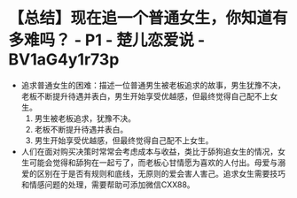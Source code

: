 # 【总结】现在追一个普通女生，你知道有多难吗？ - P1 - 楚儿恋爱说 - BV1aG4y1r73p

-   追求普通女生的困难：描述一位普通男生被老板追求的故事，男生犹豫不决，老板不断提升待遇并表白，男生开始享受优越感，但最终觉得自己配不上女生。
    1.  男生被老板追求，犹豫不决。
    2.  老板不断提升待遇并表白。
    3.  男生开始享受优越感，但最终觉得自己配不上女生。
-   人们在面对购买决策时常常会考虑成本与收益，类比于舔狗追女生的情况，女生可能会觉得和舔狗在一起亏了，而老板心甘情愿为喜欢的人付出。母爱与溺爱的区别在于是否有规则和底线，无原则的爱会害人害己。追求女生需要技巧和情感问题的处理，需要帮助可添加微信CXX88。